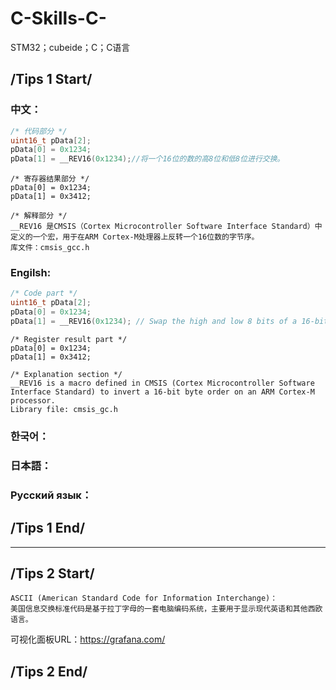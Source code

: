 # C-Skills-C-
STM32；cubeide；C；C语言

## /**********************************************Tips 1 Start**********************************************/
### 中文：
```C
/* 代码部分 */
uint16_t pData[2];
pData[0] = 0x1234;
pData[1] = __REV16(0x1234);//将一个16位的数的高8位和低8位进行交换。
```
    
    /* 寄存器结果部分 */
    pData[0] = 0x1234;
    pData[1] = 0x3412;
    
    /* 解释部分 */
    __REV16 是CMSIS（Cortex Microcontroller Software Interface Standard）中定义的一个宏，用于在ARM Cortex-M处理器上反转一个16位数的字节序。
    库文件：cmsis_gcc.h
    
### Engilsh:
```C
/* Code part */
uint16_t pData[2];
pData[0] = 0x1234;
pData[1] = __REV16(0x1234); // Swap the high and low 8 bits of a 16-bit number.
```
    
    /* Register result part */
    pData[0] = 0x1234;
    pData[1] = 0x3412;
    
    /* Explanation section */
    __REV16 is a macro defined in CMSIS (Cortex Microcontroller Software Interface Standard) to invert a 16-bit byte order on an ARM Cortex-M processor.
    Library file: cmsis_gc.h
### 한국어：
### 日本語：
### Русский язык：
## /**********************************************Tips 1 End**********************************************/
***
## /**********************************************Tips 2 Start**********************************************/
    ASCII (American Standard Code for Information Interchange)：
    美国信息交换标准代码是基于拉丁字母的一套电脑编码系统，主要用于显示现代英语和其他西欧语言。
可视化面板URL：https://grafana.com/
## /**********************************************Tips 2 End**********************************************/
